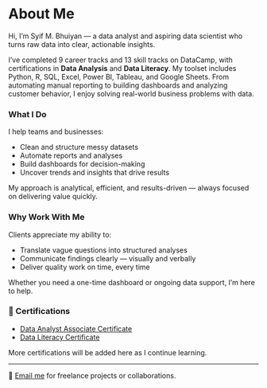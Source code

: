 # About Me

Hi, I’m Syif M. Bhuiyan — a data analyst and aspiring data scientist who turns raw data into clear, actionable insights.

I’ve completed 9 career tracks and 13 skill tracks on DataCamp, with certifications in **Data Analysis** and **Data Literacy**. My toolset includes Python, R, SQL, Excel, Power BI, Tableau, and Google Sheets. From automating manual reporting to building dashboards and analyzing customer behavior, I enjoy solving real-world business problems with data.

### What I Do
I help teams and businesses:
- Clean and structure messy datasets
- Automate reports and analyses
- Build dashboards for decision-making
- Uncover trends and insights that drive results

My approach is analytical, efficient, and results-driven — always focused on delivering value quickly.

### Why Work With Me
Clients appreciate my ability to:
- Translate vague questions into structured analyses
- Communicate findings clearly — visually and verbally
- Deliver quality work on time, every time

Whether you need a one-time dashboard or ongoing data support, I’m here to help.

### 📜 Certifications
- [Data Analyst Associate Certificate](../assets/certifications/data-analyst-associate.pdf)
- [Data Literacy Certificate](../assets/certifications/data-literacy.pdf)

More certifications will be added here as I continue learning.

---

📩 [Email me](mailto:syifnibir@gmail.com) for freelance projects or collaborations.

